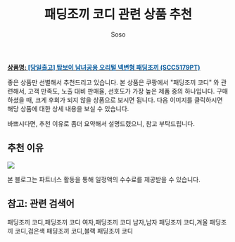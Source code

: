 ﻿---
layout: post
title:  "패딩조끼 코디 관련 상품 추천"
author: Soso
categories: [ 디저털/가전 ]
tags: [패딩조끼 코디,패딩조끼 코디 여자,패딩조끼 코디 남자,남자 패딩조끼 코디,겨울 패딩조끼 코디,검은색 패딩조끼 코디,블랙 패딩조끼 코디]
image: https://ads-partners.coupang.com/image1/MSOrBIQZ0LvRDfADMV4CQXqJTwgwEC0Bzf45NKea3R6LXFa4sq3bbCuvBctqf_nHg037DwbUoIoYEinvePAldjmFn0fZbyHFnZeqfkiK32SVBdTr6ESduXKKSOlF_oGcnqDBmUq5CZSFc3Jrx6Vy_LHbMa6ot4OvJB044agbINC2J1NvFRer8hXCkzW5R-6zaPgkluTLc1BO2Vy6ixET4Ah28x6NHChkrhdzVJgtrBDMpcjSgb0GVWizcu-WS1WPj1hXvzMSFH2MJawVyoVAwNKU-EYcMilvv1Ayc5lc 
description: "쿠팡에서 패딩조끼 코디 관련 상품으로 가장 고객 선호도가 높은 제품 중 하나입니다."
---

<a href="https://link.coupang.com/re/AFFSDP?lptag=AF5673682&pageKey=2300239382&itemId=3962545029&vendorItemId=4017500290&traceid=V0-153-a9c3f7d587b5289b&requestid=20231116174744720089331178&token=31850C%7CMIXED"><b>상품명: <font color='#01579B'>[당일출고] 탑보이 남녀공용 오리털 넥변형 패딩조끼 (SCC5179PT)</font></b></a>

좋은 상품만 선별해서 추천드리고 있습니다.
본 상품은 쿠팡에서 "패딩조끼 코디" 와 관련해서, 고객 만족도, 노출 대비 판매율, 선호도가 가장 높은 제품 중의 하나입니다.
구매하셨을 때, 크게 후회가 되지 않을 상품으로 보시면 됩니다. 
다음 이미지를 클릭하시면 해당 상품에 대한 상세 내용을 보실 수 있습니다.

바쁘시다면, 추천 이유로 좀더 요약해서 설명드렸으니, 참고 부탁드립니다.

## 추천 이유 

<a href="https://link.coupang.com/re/AFFSDP?lptag=AF5673682&pageKey=2300239382&itemId=3962545029&vendorItemId=4017500290&traceid=V0-153-a9c3f7d587b5289b&requestid=20231116174744720089331178&token=31850C%7CMIXED"><img src="http://image1.coupangcdn.com/image/vendor_inventory/31e9/0ea7cdbc270d37141f10d64beec8aa479c49caca1ff7468532e7b2d2b96b.jpg"></a> 

본 블로그는 파트너스 활동을 통해 일정액의 수수료를 제공받을 수 있습니다.

## 참고: 관련 검색어    
패딩조끼 코디,패딩조끼 코디 여자,패딩조끼 코디 남자,남자 패딩조끼 코디,겨울 패딩조끼 코디,검은색 패딩조끼 코디,블랙 패딩조끼 코디